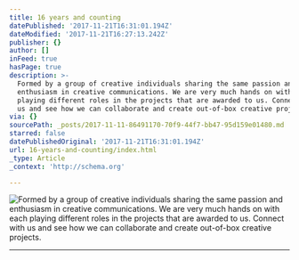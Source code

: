 ```yaml
---
title: 16 years and counting
datePublished: '2017-11-21T16:31:01.194Z'
dateModified: '2017-11-21T16:27:13.242Z'
publisher: {}
author: []
inFeed: true
hasPage: true
description: >-
  Formed by a group of creative individuals sharing the same passion and
  enthusiasm in creative communications. We are very much hands on with each
  playing different roles in the projects that are awarded to us. Connect with
  us and see how we can collaborate and create out-of-box creative projects.
via: {}
sourcePath: _posts/2017-11-11-86491170-70f9-44f7-bb47-95d159e01480.md
starred: false
datePublishedOriginal: '2017-11-21T16:31:01.194Z'
url: 16-years-and-counting/index.html
_type: Article
_context: 'http://schema.org'

---
```

![Formed by a group of creative individuals sharing the same passion and enthusiasm in creative communications. We are very much hands on with each playing different roles in the projects that are awarded to us. Connect with us and see how we can collaborate and create out-of-box creative projects.](https://the-grid-user-content.s3-us-west-2.amazonaws.com/4d2e9c7e-499a-42f7-8843-273329f3e021.jpg)

---